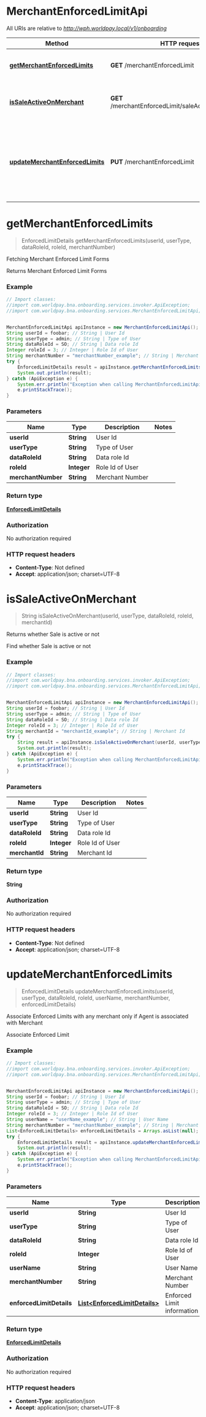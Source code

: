# MerchantEnforcedLimitApi

All URIs are relative to *http://wph.worldpay.local/v1/onboarding*

Method | HTTP request | Description
------------- | ------------- | -------------
[**getMerchantEnforcedLimits**](MerchantEnforcedLimitApi.md#getMerchantEnforcedLimits) | **GET** /merchantEnforcedLimit | Fetching Merchant Enforced Limit Forms
[**isSaleActiveOnMerchant**](MerchantEnforcedLimitApi.md#isSaleActiveOnMerchant) | **GET** /merchantEnforcedLimit/saleActive/{merchantId} | Returns whether Sale is active or not
[**updateMerchantEnforcedLimits**](MerchantEnforcedLimitApi.md#updateMerchantEnforcedLimits) | **PUT** /merchantEnforcedLimit | Associate Enforced Limits with any merchant only if Agent is associated with Merchant


<a name="getMerchantEnforcedLimits"></a>
# **getMerchantEnforcedLimits**
> EnforcedLimitDetails getMerchantEnforcedLimits(userId, userType, dataRoleId, roleId, merchantNumber)

Fetching Merchant Enforced Limit Forms

Returns Merchant Enforced Limit Forms

### Example
```java
// Import classes:
//import com.worldpay.bna.onboarding.services.invoker.ApiException;
//import com.worldpay.bna.onboarding.services.MerchantEnforcedLimitApi;


MerchantEnforcedLimitApi apiInstance = new MerchantEnforcedLimitApi();
String userId = foobar; // String | User Id
String userType = admin; // String | Type of User
String dataRoleId = SO; // String | Data role Id
Integer roleId = 3; // Integer | Role Id of User
String merchantNumber = "merchantNumber_example"; // String | Merchant Number
try {
    EnforcedLimitDetails result = apiInstance.getMerchantEnforcedLimits(userId, userType, dataRoleId, roleId, merchantNumber);
    System.out.println(result);
} catch (ApiException e) {
    System.err.println("Exception when calling MerchantEnforcedLimitApi#getMerchantEnforcedLimits");
    e.printStackTrace();
}
```

### Parameters

Name | Type | Description  | Notes
------------- | ------------- | ------------- | -------------
 **userId** | **String**| User Id |
 **userType** | **String**| Type of User |
 **dataRoleId** | **String**| Data role Id |
 **roleId** | **Integer**| Role Id of User |
 **merchantNumber** | **String**| Merchant Number |

### Return type

[**EnforcedLimitDetails**](EnforcedLimitDetails.md)

### Authorization

No authorization required

### HTTP request headers

 - **Content-Type**: Not defined
 - **Accept**: application/json; charset=UTF-8

<a name="isSaleActiveOnMerchant"></a>
# **isSaleActiveOnMerchant**
> String isSaleActiveOnMerchant(userId, userType, dataRoleId, roleId, merchantId)

Returns whether Sale is active or not

Find whether Sale is active or not

### Example
```java
// Import classes:
//import com.worldpay.bna.onboarding.services.invoker.ApiException;
//import com.worldpay.bna.onboarding.services.MerchantEnforcedLimitApi;


MerchantEnforcedLimitApi apiInstance = new MerchantEnforcedLimitApi();
String userId = foobar; // String | User Id
String userType = admin; // String | Type of User
String dataRoleId = SO; // String | Data role Id
Integer roleId = 3; // Integer | Role Id of User
String merchantId = "merchantId_example"; // String | Merchant Id
try {
    String result = apiInstance.isSaleActiveOnMerchant(userId, userType, dataRoleId, roleId, merchantId);
    System.out.println(result);
} catch (ApiException e) {
    System.err.println("Exception when calling MerchantEnforcedLimitApi#isSaleActiveOnMerchant");
    e.printStackTrace();
}
```

### Parameters

Name | Type | Description  | Notes
------------- | ------------- | ------------- | -------------
 **userId** | **String**| User Id |
 **userType** | **String**| Type of User |
 **dataRoleId** | **String**| Data role Id |
 **roleId** | **Integer**| Role Id of User |
 **merchantId** | **String**| Merchant Id |

### Return type

**String**

### Authorization

No authorization required

### HTTP request headers

 - **Content-Type**: Not defined
 - **Accept**: application/json; charset=UTF-8

<a name="updateMerchantEnforcedLimits"></a>
# **updateMerchantEnforcedLimits**
> EnforcedLimitDetails updateMerchantEnforcedLimits(userId, userType, dataRoleId, roleId, userName, merchantNumber, enforcedLimitDetails)

Associate Enforced Limits with any merchant only if Agent is associated with Merchant

Associate Enforced Limit

### Example
```java
// Import classes:
//import com.worldpay.bna.onboarding.services.invoker.ApiException;
//import com.worldpay.bna.onboarding.services.MerchantEnforcedLimitApi;


MerchantEnforcedLimitApi apiInstance = new MerchantEnforcedLimitApi();
String userId = foobar; // String | User Id
String userType = admin; // String | Type of User
String dataRoleId = SO; // String | Data role Id
Integer roleId = 3; // Integer | Role Id of User
String userName = "userName_example"; // String | User Name
String merchantNumber = "merchantNumber_example"; // String | Merchant Number
List<EnforcedLimitDetails> enforcedLimitDetails = Arrays.asList(null); // List<EnforcedLimitDetails> | Enforced Limit information
try {
    EnforcedLimitDetails result = apiInstance.updateMerchantEnforcedLimits(userId, userType, dataRoleId, roleId, userName, merchantNumber, enforcedLimitDetails);
    System.out.println(result);
} catch (ApiException e) {
    System.err.println("Exception when calling MerchantEnforcedLimitApi#updateMerchantEnforcedLimits");
    e.printStackTrace();
}
```

### Parameters

Name | Type | Description  | Notes
------------- | ------------- | ------------- | -------------
 **userId** | **String**| User Id |
 **userType** | **String**| Type of User |
 **dataRoleId** | **String**| Data role Id |
 **roleId** | **Integer**| Role Id of User |
 **userName** | **String**| User Name |
 **merchantNumber** | **String**| Merchant Number |
 **enforcedLimitDetails** | [**List&lt;EnforcedLimitDetails&gt;**](List.md)| Enforced Limit information |

### Return type

[**EnforcedLimitDetails**](EnforcedLimitDetails.md)

### Authorization

No authorization required

### HTTP request headers

 - **Content-Type**: application/json
 - **Accept**: application/json; charset=UTF-8


